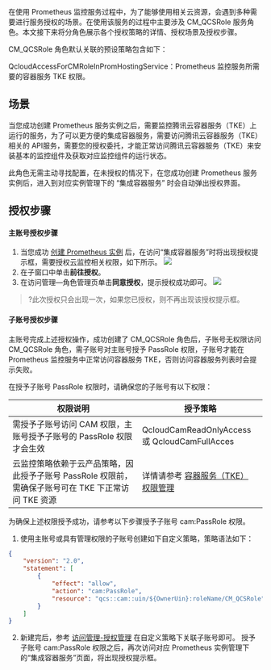 在使用 Prometheus 监控服务过程中，为了能够使用相关云资源，会遇到多种需要进行服务授权的场景。在使用该服务的过程中主要涉及 CM_QCSRole 服务角色。本文接下来将分角色展示各个授权策略的详情、授权场景及授权步骤。

CM_QCSRole 角色默认关联的预设策略包含如下：

QcloudAccessForCMRoleInPromHostingService：Prometheus 监控服务所需要的容器服务 TKE 权限。

## 场景

当您成功创建 Prometheus 服务实例之后，需要监控腾讯云容器服务（TKE）上运行的服务，为了可以更方便的集成容器服务，需要访问腾讯云容器服务（TKE）相关的 API服务，需要您的授权委托，才能正常访问腾讯云容器服务（TKE）来安装基本的监控组件及获取对应监控组件的运行状态。

此角色无需主动寻找配置，在未授权的情况下，在您成功创建 Prometheus 服务实例后，进入到对应实例管理下的 “集成容器服务” 时会自动弹出授权界面。

## 授权步骤

#### 主账号授权步骤

1. 当您成功 [创建 Prometheus 实例](https://cloud.tencent.com/document/product/1416/55982) 后，在访问“集成容器服务”时将出现授权提示框，需要授权云监控相关权限，如下所示。
![](https://main.qcloudimg.com/raw/8cadc148e55f7134126e8f2ab99d9839.png)
2. 在子窗口中单击**前往授权**。
3. 在访问管理—角色管理页单击**同意授权**，提示授权成功即可。
![](https://main.qcloudimg.com/raw/d6dcd38b20f9929b1afb1a6057d6eb85.png)
>?此次授权只会出现一次，如果您已授权，则不再出现该授权提示框。

#### 子账号授权步骤

主账号完成上述授权操作，成功创建了 CM_QCSRole 角色后，子账号无权限访问 CM_QCSRole 角色，需子账号对主账号授予 PassRole 权限，子账号才能在 Prometheus 监控服务中正常访问容器服务 TKE，否则访问容器服务列表时会提示失败。

在授予子账号 PassRole 权限时，请确保您的子账号有以下权限：

| 权限说明 | 授予策略 |
|---------|---------|
| 需授予子账号访问 CAM 权限，主账号授予子账号的 PassRole 权限才会生效 | QcloudCamReadOnlyAccess <br>或 QcloudCamFullAcces|
| 云监控策略依赖于云产品策略，因此授予子账号 PassRole 权限前，需确保子账号可在 TKE 下正常访问 TKE 资源 | 详情请参考 <a href="https://cloud.tencent.com/document/product/457/11526"> 容器服务（TKE） 权限管理 |

为确保上述权限授予成功，请参考以下步骤授予子账号 cam:PassRole 权限。

1. 使用主账号或具有管理权限的子账号创建如下自定义策略，策略语法如下：
```json
{
    "version": "2.0",
    "statement": [
        {
            "effect": "allow",
            "action": "cam:PassRole",
            "resource": "qcs::cam::uin/${OwnerUin}:roleName/CM_QCSRole"
        }
    ]
}
```
2. 新建完后，参考 [访问管理-授权管理](https://cloud.tencent.com/document/product/598/10602) 在自定义策略下关联子账号即可。
 授予子账号 cam:PassRole 权限之后，再次访问对应 Prometheus 实例管理下的“集成容器服务”页面，将出现授权提示框。
